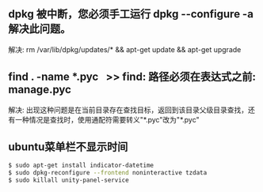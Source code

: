 ## dpkg 被中断，您必须手工运行 dpkg --configure -a 解决此问题。
解决:  rm /var/lib/dpkg/updates/* && apt-get update &&  apt-get upgrade

## find . -name *.pyc   >> find: 路径必须在表达式之前: manage.pyc
解决: 出现这种问题是在当前目录存在查找目标，返回到该目录父级目录查找，还有一种情况是查找时，使用通配符需要转义"*.pyc"改为"\*.pyc"


## ubuntu菜单栏不显示时间
```bash
$ sudo apt-get install indicator-datetime 
$ sudo dpkg-reconfigure --frontend noninteractive tzdata 
$ sudo killall unity-panel-service
```
